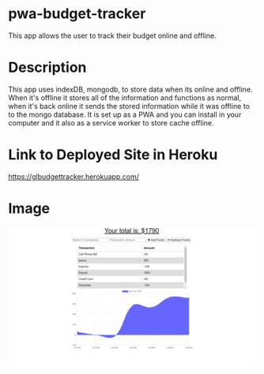 # pwa-budget-tracker
This app allows the user to track their budget online and offline.

# Description
This app uses indexDB, mongodb, to store data when its online and offline. When it's offline it stores all of the information and functions as normal, when it's back online it sends the stored information while it was offline to to the mongo database. It is set up as a PWA and you can install in your computer and it also as a service worker to store cache offline.

# Link to Deployed Site in Heroku

https://glbudgettracker.herokuapp.com/

# Image
<img src="https://github.com/gllil/pwa-budget-tracker/blob/master/public/assets/images/screenshot.PNG">
